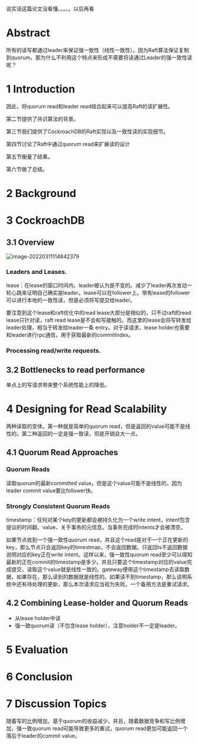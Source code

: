 说实话这篇论文没看懂。。。。。以后再看

# Abstract

所有的读写都通过leader来保证强一致性（线性一致性）。因为Raft算法保证复制到quorum，那为什么不利用这个特点来形成不需要将读通过Leader的强一致性读呢？

# 1 Introduction

因此，将quorum read和leader read结合起来可以提高Raft的读扩展性。

第二节提供了共识算法的背景。

第三节我们提供了CockroachDB的Raft实现以及一致性读的实现细节。

第四节讨论了Raft中通过quorum read来扩展读的设计

第五节衡量了结果。

第六节做了总结。

# 2 Background

# 3 CockroachDB

## 3.1 Overview

![image-20220311114842379](/Users/chenzhihao/Documents/chaosCode/I-read-paper/image/image-20220311114842379.png)

### Leaders and Leases.

lease：在lease的窗口时间内，leader被认为是不变的。减少了leader再次发动一轮心跳来证明自己确实是leader。lease可以在follower上。带有lease的follower可以进行本地的一致性读，但是必须将写提交给leader。

要注意到这个lease和raft优化中的read lease大部分是相似的，只不过raft的read lease只针对读，raft read lease是不会和写接触的。而这里的lease会将写转发给leader处理，相当于转发给leader一条 entry。对于读请求，lease holder也需要和leader进行rpc通信，用于获取最新的commitIndex。

### Processing read/write requests.

## 3.2 Bottlenecks to read performance

单点上的写请求带来整个系统性能上的降低。

# 4 Designing for Read Scalability

两种读取的变体。第一种就是简单的quorum read，但是返回的value可能不是线性的。第二种返回的一定是强一致读，但是开销会大一点。

## 4.1 Quorum Read Approaches

### Quorum Reads

读取quorum的最新committed value，但是这个value可能不是线性的，因为leader commit value要比follower快。

### Strongly Consistent Quorum Reads

timestamp：任何对某个key的更新都会被持久化为一个write intent，intent包含提议的时间戳、value、关于事务的元信息。当事务完成时intents才会被清空。

如果节点收到一个强一致性quorum read，并且这个read是对于一个正在更新的key，那么节点只会返回key的timestmap，不会返回数据。只返回ts不返回数据说明对应的key正在write intent。这样以来，强一致性quorum read至少可以得知最新的正在commit的timestamp是多少。并且只要这个timestamp对应的value完成提交，读取这个value就是线性一致的。gateway便用这个timestamp去读取数据，如果存在，那么读到的数据就是线性的。如果读不到timestamp，那么说明系统中还有待处理的更新，那么本次请求应当视为失败。一个备用方法是重试请求。

## 4.2 Combining Lease-holder and Quorum Reads

* 从lease holder中读
* 强一致quorum读（不包含lease holder），注意holder不一定是leader。

# 5 Evaluation

# 6 Conclusion

# 7 Discussion Topics

随着写的比例增加，基于quorum的收益减少。并且，随着数据竞争和写比例增加，强一致quorum read可能导致更多的重试，quorum read更加可能返回一个落后于leader的commit value。